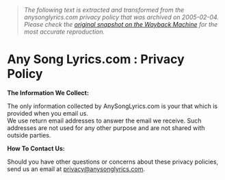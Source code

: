 > *The following text is extracted and transformed from the anysonglyrics.com privacy policy that was archived on 2005-02-04. Please check the [original snapshot on the Wayback Machine](https://web.archive.org/web/20050204224113id_/http%3A//www.anysonglyrics.com/privacy.htm) for the most accurate reproduction.*

# Any Song Lyrics.com : Privacy Policy

**The Information We Collect:**

The only information collected by AnySongLyrics.com is your that which is provided when you email us.  
We use return email addresses to answer the email we receive. Such addresses are not used for any other purpose and are not shared with outside parties. 

**How To Contact Us:**

Should you have other questions or concerns about these privacy policies, send us an email at [privacy@anysonglyrics.com](mailto:privacy@anysonglyrics.com).   

